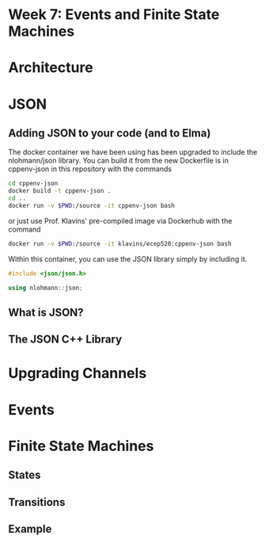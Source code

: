 Week 7: Events and Finite State Machines
===

Architecture
===

JSON
===

Adding JSON to your code (and to Elma)
---

The docker container we have been using has been upgraded to include the nlohmann/json library. You can build it from the new Dockerfile is in cppenv-json in this repository with the commands
```bash
cd cppenv-json
docker build -t cppenv-json .
cd ..
docker run -v $PWD:/source -it cppenv-json bash
```
or just use Prof. Klavins' pre-compiled image via Dockerhub with the command
```bash
docker run -v $PWD:/source -it klavins/ecep520:cppenv-json bash
```

Within this container, you can use the JSON library simply by including it.
```c++
#include <json/json.h>

using nlohmann::json; 
```

What is JSON?
---

The JSON C++ Library
---

Upgrading Channels
===

Events
===

Finite State Machines
===

States
---

Transitions
---

Example
---